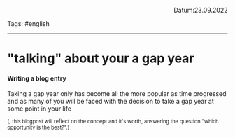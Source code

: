 <p align="right">Datum:23.09.2022</p>

Tags: #english 

---
# "talking" about your a gap year
#### Writing a blog entry
Taking a gap year only has become all the more popular as time progressed and as many of you will be faced with the decision to take a gap year at some point in your life 
<div style="font-size:smaller">(, this blogpost will reflect on the concept and it's worth, answering the question "which opportunity is the best?".)</div>


